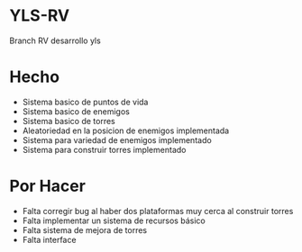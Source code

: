 # YLS-RV
Branch RV desarrollo yls

# Hecho
- Sistema basico de puntos de vida
- Sistema basico de enemigos
- Sistema basico de torres
- Aleatoriedad en la posicion de enemigos implementada
- Sistema para variedad de enemigos implementado
- Sistema para construir torres implementado

# Por Hacer
- Falta corregir bug al haber dos plataformas muy cerca al construir torres
- Falta implementar un sistema de recursos básico
- Falta sistema de mejora de torres
- Falta interface
